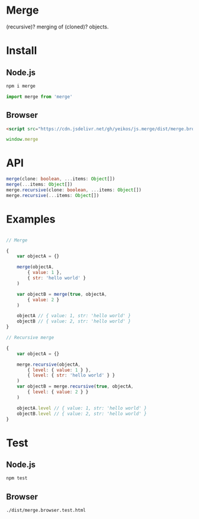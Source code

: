 # Merge

(recursive)? merging of (cloned)? objects.

# Install

## Node.js

```sh
npm i merge
```
```js
import merge from 'merge'
```

## Browser

```html
<script src="https://cdn.jsdelivr.net/gh/yeikos/js.merge/dist/merge.browser.min.js"></script>
```
```js
window.merge
```

# API

```typescript
merge(clone: boolean, ...items: Object[])
merge(...items: Object[])
merge.recursive(clone: boolean, ...items: Object[])
merge.recursive(...items: Object[])
```

# Examples

```js

// Merge 

{
	var objectA = {} 

	merge(objectA, 
		{ value: 1 }, 
		{ str: 'hello world' }
	)

	var objectB = merge(true, objectA, 
		{ value: 2 }
	)

	objectA // { value: 1, str: 'hello world' }
	objectB // { value: 2, str: 'hello world' }
}

// Recursive merge

{
	var objectA = {}

	merge.recursive(objectA, 
		{ level: { value: 1 } },
		{ level: { str: 'hello world' } }
	)
	var objectB = merge.recursive(true, objectA, 
		{ level: { value: 2 } }
	)

	objectA.level // { value: 1, str: 'hello world' }
	objectB.level // { value: 2, str: 'hello world' }
}
```
# Test

## Node.js

```sh
npm test
```
## Browser

```
./dist/merge.browser.test.html
```